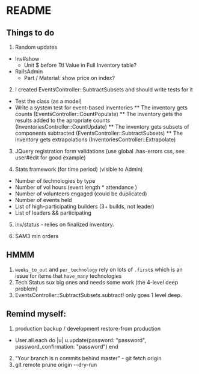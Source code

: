 # README

## Things to do
1. Random updates
* Inv#show
  - Unit $ before Ttl Value in Full Inventory table?
* RailsAdmin
  - Part / Material: show price on index?


2. I created EventsController::SubtractSubsets and should write tests for it
  * Test the class (as a model)
  * Write a system test for event-based inventories
  ** The inventory gets counts (EventsController::CountPopulate)
  ** The inventory gets the results added to the apropriate counts (InventoriesController::CountUpdate)
  ** The inventory gets subsets of components subtracted (EventsController::SubtractSubsets)
  ** The inventory gets extrapolations (InventoriesController::Extrapolate)

3. JQuery registration form validations (use global .has-errors css, see user#edit for good example)

9. Stats framework (for time period) (visible to Admin)
  - Number of technologies by type
  - Number of vol hours (event length * attendance )
  - Number of volunteers engaged (could be duplicated)
  - Number of events held
  - List of high-participating builders (3+ builds, not leader)
  - List of leaders && participating

5. inv/status - relies on finalized inventory.

8. SAM3 min orders

## HMMM
1. `weeks_to_out` and `per_technology` rely on lots of `.first`s which is an issue for items that `have_many` technologies
2. Tech Status sux big ones and needs some work (the 4-level deep problem)
3. EventsController::SubtractSubsets.subtract! only goes 1 level deep.

## Remind myself:
1. production backup / development restore-from production
  - User.all.each do |u| u.update(password: "password", password_confirmation: "password") end
2. "Your branch is n commits behind master" - git fetch origin
3. git remote prune origin --dry-run